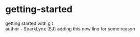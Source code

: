 # getting-started
getting started with git <br>
author - SparkLynx (SJ)
adding this new line for some reason